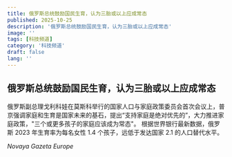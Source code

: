```yaml
---
title: 俄罗斯总统鼓励国民生育，认为三胎或以上应成常态
published: 2025-10-25
description: '俄罗斯总统鼓励国民生育，认为三胎或以上应成常态'
image: ''
tags: [科技频道]
category: '科技频道'
draft: false
lang: ''
---
```


## 俄罗斯总统鼓励国民生育，认为三胎或以上应成常态

俄罗斯副总理戈利科娃在莫斯科举行的国家人口与家庭政策委员会首次会议上，普京强调家庭和生育是国家未来的基石，提出“支持家庭是绝对优先的”，大力推进家庭政策，"三个或更多孩子的家庭应该成为常态"。
根据世界银行最新数据，俄罗斯 2023 年生育率为每名女性 1.4 个孩子，远低于发达国家 2.1 的人口替代水平。

*Novaya Gazeta Europe*
